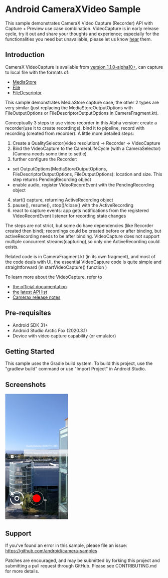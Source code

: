 
Android CameraXVideo Sample
===========================

This sample demonstrates CameraX Video Capture (Recorder) API with Capture + Preview use case combination.
VideoCapture is in early release cycle, try it out and share your
thoughts and experience; especially for the functionalities you need but unavailable,
please let us know [hear](https://groups.google.com/a/android.com/g/camerax-developers) them.

Introduction
------------
CameraX VideoCapture is available from [version 1.1.0-alpha10+](https://developer.android.com/jetpack/androidx/releases/camera), can capture to local file with the formats of:
- [MediaStore](https://developer.android.com/reference/android/provider/MediaStore)
- [File](https://developer.android.com/reference/java/io/File)
- [FileDescriptor](https://developer.android.com/reference/java/io/FileDescriptor)

This sample demonstrates MediaStore capture case, the other 2 types are very similar
(just replacing the MediaStoreOutputOptions with FileOutputOptions or
FileDescriptorOutputOptions in CameraFragment.kt).

Conceptually 3 steps to use video recorder in this Alpha version: create a recorder(use it to create recordings),
bind it to pipeline, record with recording (created from recorder). A little more detailed steps:
1. Create a QualitySelector(video resolution) -> Recorder -> VideoCapture<Recorder>
2. Bind the VideoCapture to the CameraLifeCycle (with a CameraSelector) (Camera needs some time to settle)
3. further configure the Recorder:
- set OutputOptions(MediaStoreOutputOptions, FileDescriptorOutputOptions, FileOutputOptions): location and size. This step returns PendingRecording object
- enable audio, register VideoRecordEvent with the PendingRecording object
4. start() capture, returning ActiveRecording object
5. pause(), resume(), stop()/close() with the ActiveRecording
6. react to capture events: app gets notifications from the registered VideoRecordEvent listener for recording state changes

The steps are not strict, but some do have dependencies (like Recorder created then bind);
recordings could be created before or after binding, but activeRecording needs to be after binding.
VideoCapture does not support multiple concurrent streams(capturing),so only one ActiveRecording could exists.

Related code is in CameraFragment.kt (in its own fragment), and most of the code deals with UI, the essential
VideoCapture code is quite simple and straightforward (in startVideoCapture() function )

To learn more about the VideoCapture, refer to
- [the official documentation](https://developer.android.com/training/camerax/video-capture)
- [the latest API list](https://github.com/androidx/androidx/blob/androidx-main/camera/camera-video/api/current.txt)
- [Camerax release notes](https://developer.android.com/jetpack/androidx/releases/camera)

Pre-requisites
--------------
- Android SDK 31+
- Android Studio Arctic Fox (2020.3.1)
- Device with video capture capability (or emulator)

Getting Started
---------------
This sample uses the Gradle build system. To build this project, use the
"gradlew build" command or use "Import Project" in Android Studio.

Screenshots
-------------

<img src="screenshots/screenshot.png" height="400" alt="Screenshot"/>


Support
-------

If you've found an error in this sample, please file an issue:
https://github.com/android/camera-samples

Patches are encouraged, and may be submitted by forking this project and
submitting a pull request through GitHub. Please see CONTRIBUTING.md for more details.
